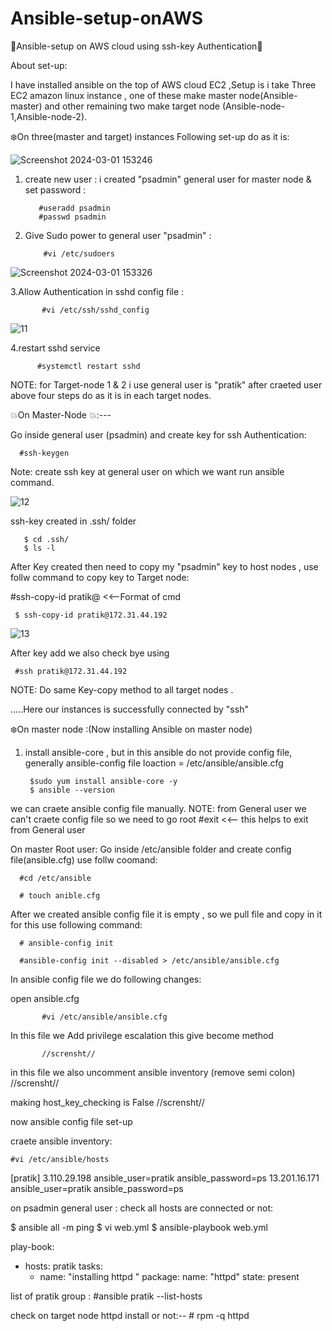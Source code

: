 # Ansible-setup-onAWS

🌟Ansible-setup on AWS cloud using ssh-key Authentication🌟

About set-up:

I have installed ansible on the top of AWS cloud EC2 ,Setup is i take Three EC2 amazon linux instance , one of these make master node(Ansible-master) and other remaining two make target node (Ansible-node-1,Ansible-node-2).

❄️On three(master and target) instances Following set-up do as it is:

![Screenshot 2024-03-01 153246](https://github.com/Pratikshinde55/Ansible-setup-onAWS/assets/145910708/a96622a1-f8a6-46f4-a850-23ceb89e8ecb)


1. create new user : i created "psadmin" general user for master node & set password :

          #useradd psadmin
          #passwd psadmin
   
3. Give Sudo power to general user "psadmin" : 
    
           #vi /etc/sudoers

![Screenshot 2024-03-01 153326](https://github.com/Pratikshinde55/Ansible-setup-onAWS/assets/145910708/3678c115-aa28-406f-827c-3df34969b7e2)


3.Allow Authentication in sshd config file :
    
           #vi /etc/ssh/sshd_config

![11](https://github.com/Pratikshinde55/Ansible-setup-onAWS/assets/145910708/b26c3367-0e18-42aa-9031-4adb254a8142)


4.restart sshd service 

    
          #systemctl restart sshd

NOTE: for Target-node 1 & 2 i use general user is "pratik" after craeted user above four steps do as it is in each target nodes.


💥On Master-Node 💥:---

Go inside general user (psadmin) and create key for ssh Authentication:
 
      #ssh-keygen
  Note: create ssh key at general user on which we want run ansible command.
  

![12](https://github.com/Pratikshinde55/Ansible-setup-onAWS/assets/145910708/c33efb1a-fdff-4d34-8475-e6d4de217dd9)

ssh-key created in .ssh/ folder


       $ cd .ssh/
       $ ls -l

After Key created then need to copy my "psadmin" key to host nodes , use follw command to copy key to Target node:

 #ssh-copy-id  pratik@<private ip of target ec2 instance>   <<--Format of cmd
    
     $ ssh-copy-id pratik@172.31.44.192
     

![13](https://github.com/Pratikshinde55/Ansible-setup-onAWS/assets/145910708/4147ebd7-fdc5-4f0f-bee2-e57754dafafb)
     

   After key add we also check bye using
   
     #ssh pratik@172.31.44.192

NOTE: Do same Key-copy method to all target nodes .

.....Here our instances is successfully connected by "ssh"



❄️On master node :(Now installing Ansible on master node)
1. install ansible-core  , but in this ansible do not provide config file,
 generally ansible-config file loaction = /etc/ansible/ansible.cfg

        $sudo yum install ansible-core -y
        $ ansible --version


we can craete ansible config file manually.
NOTE: from General user we can't craete config file so we need to go root
        #exit <<-- this helps to exit from General user

On master Root user:
 Go inside /etc/ansible folder and create config file(ansible.cfg) use follw coomand:

      #cd /etc/ansible

      # touch anible.cfg

After we created ansible config file it is empty , so we pull file and copy in it for this use following command:

      # ansible-config init
     
      #ansible-config init --disabled > /etc/ansible/ansible.cfg


In ansible config file we do following changes:
 
open ansible.cfg
        
           #vi /etc/ansible/ansible.cfg

   In this file we Add privilege escalation this give become method 
        
           //scrensht//

   in this file we also uncomment ansible inventory (remove semi colon)
              //scrensht//

   making host_key_checking is False
           //scrensht//





now  ansible config file set-up


craete ansible inventory:

    #vi /etc/ansible/hosts
    
 [pratik]
3.110.29.198  ansible_user=pratik  ansible_password=ps
13.201.16.171  ansible_user=pratik  ansible_password=ps




on psadmin general user :
check all hosts are connected or not:


   $ ansible all -m ping
   $ vi web.yml
   $ ansible-playbook web.yml
   
play-book:
 
- hosts: pratik
  tasks:
    - name: "installing httpd "
      package:
        name: "httpd"
        state: present


list of pratik group :
         #ansible pratik  --list-hosts



check on target node httpd install or not:--
             # rpm -q httpd
